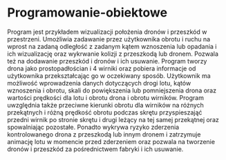 # Programowanie-obiektowe
Program jest przykładem wizualizacji położenia dronów i przeszkód w przestrzeni. Umożliwia zadawanie przez użytkownika obrotu i ruchu na wprost na zadaną odległość z zadanym kątem wznoszenia lub opadania i ich wizualizację oraz wykrwanie kolizji z przeszkodą lub dronem. Pozwala też na dodawanie przeszkód i dronów i ich usuwanie. Program tworzy drona jako prostopadłościan i 4 wirniki oraz pobiera informacje od użytkownika przekształcając go w oczekiwany sposób. Użytkownik ma możliwość wprowadzenia danych dotyczących drogi lotu, kątów wznoszenia i obrotu, skali do powiększenia lub pomniejszenia drona oraz wartości prędkości dla lotu i obrotu drona i obrotu wirników. Program uwzględnia także przeciwne kierunki obrotu dla wirników na różnych przekątnych i różną prędkość obrotu podczas skrętu przyspieszająć przedni wirnik po stronie skrętu i drugi leżący na tej samej przekątnej oraz spowalniając pozostałe. Ponadto wykrywa ryzyko zderzenia kontrolowanego drona z przeszkodą lub innym dronem i zatrzymuje animację lotu w momencie przed zderzeniem oraz pozwala na tworzenie dronów i przeszkód za pośrednictwem fabryki i ich usuwanie.
